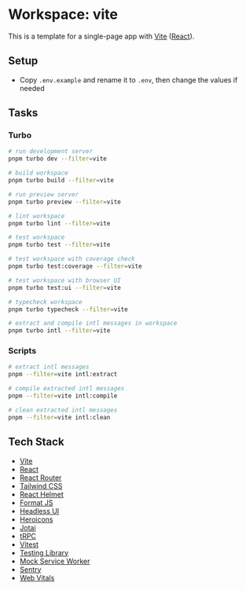# Workspace: vite

This is a template for a single-page app with [Vite](https://vitejs.dev) ([React](https://reactjs.org)).

## Setup

- Copy `.env.example` and rename it to `.env`, then change the values if needed

## Tasks

### Turbo

```sh
# run development server
pnpm turbo dev --filter=vite

# build workspace
pnpm turbo build --filter=vite

# run preview server
pnpm turbo preview --filter=vite

# lint workspace
pnpm turbo lint --filter=vite

# test workspace
pnpm turbo test --filter=vite

# test workspace with coverage check
pnpm turbo test:coverage --filter=vite

# test workspace with browser UI
pnpm turbo test:ui --filter=vite

# typecheck workspace
pnpm turbo typecheck --filter=vite

# extract and compile intl messages in workspace
pnpm turbo intl --filter=vite
```

### Scripts

```sh
# extract intl messages
pnpm --filter=vite intl:extract

# compile extracted intl messages
pnpm --filter=vite intl:compile

# clean extracted intl messages
pnpm --filter=vite intl:clean
```

## Tech Stack

- [Vite](https://vitejs.dev)
- [React](https://reactjs.org)
- [React Router](https://reactrouter.com)
- [Tailwind CSS](https://tailwindcss.com)
- [React Helmet](https://github.com/nfl/react-helmet)
- [Format JS](https://formatjs.io)
- [Headless UI](https://headlessui.dev)
- [Heroicons](https://heroicons.com)
- [Jotai](https://jotai.pmnd.rs)
- [tRPC](https://trpc.io)
- [Vitest](https://vitest.dev)
- [Testing Library](https://testing-library.com)
- [Mock Service Worker](https://mswjs.io)
- [Sentry](https://sentry.io)
- [Web Vitals](https://github.com/GoogleChrome/web-vitals)
